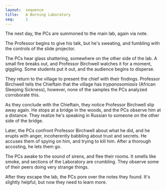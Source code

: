 ```yaml
---
layout:  sequence
title:   A Burning Laboratory
seq:     1
---
```


The next day, the PCs are summoned to the main lab, again via note.

The Professor begins to give his talk, but he's sweating,
and fumbling with the controls of the slide projector.

The PCs hear glass shattering, somewhere on the other side of the lab.
A small fire breaks out, and Professor Birchwell watches it for a moment, giggling.
Some students put it out, and the audience begins to disperse.

They return to the village to present the chief with their findings.
Professor Birchwell tells the Chieftain that the village has *trypanosomiasis*
(African Sleeping Sickness), however, none of the samples the PCs analyzed corroborate this.

As they conclude with the Chieftain, they notice Professor Birchwell slip away again.
He stops at a bridge in the woods, and the PCs observe him at a distance.
They realize he's speaking in Russian to someone on the other side of the bridge.

Later, the PCs confront Professor Birchwell about what he did, and he erupts with anger,
incoherently babbling about trust and secrets.
He accuses them of spying on him, and trying to kill him.
After a thorough accosting, he lets them go.

The PCs awake to the sound of sirens, and flee their rooms.
It smells like smoke, and sections of the Laboratory are crumbling.
They observe some of their peers doing very strange things.

After they escape the lab, the PCs pore over the notes they found.
It's slightly helpful, but now they need to learn more.




